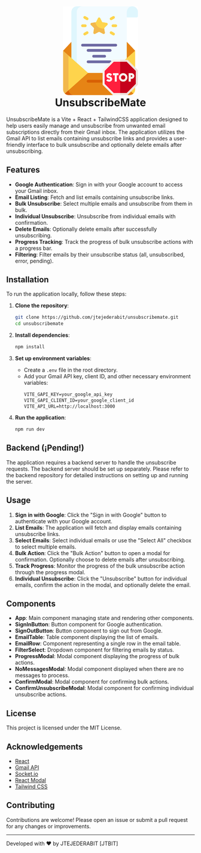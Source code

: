 

<div style="text-align:center; margin-top: 50px">
   <img src="public/logo.png" width="200">
   <h1 style="margin-top: 0">UnsubscribeMate</h1>
</div>

UnsubscribeMate is a Vite + React + TailwindCSS application designed to help users easily manage and unsubscribe from unwanted email subscriptions directly from their Gmail inbox. The application utilizes the Gmail API to list emails containing unsubscribe links and provides a user-friendly interface to bulk unsubscribe and optionally delete emails after unsubscribing.

## Features

- **Google Authentication**: Sign in with your Google account to access your Gmail inbox.
- **Email Listing**: Fetch and list emails containing unsubscribe links.
- **Bulk Unsubscribe**: Select multiple emails and unsubscribe from them in bulk.
- **Individual Unsubscribe**: Unsubscribe from individual emails with confirmation.
- **Delete Emails**: Optionally delete emails after successfully unsubscribing.
- **Progress Tracking**: Track the progress of bulk unsubscribe actions with a progress bar.
- **Filtering**: Filter emails by their unsubscribe status (all, unsubscribed, error, pending).

## Installation

To run the application locally, follow these steps:

1. **Clone the repository**:
    ```sh
    git clone https://github.com/jtejederabit/unsubscribemate.git
    cd unsubscribemate
    ```

2. **Install dependencies**:
    ```sh
    npm install
    ```

3. **Set up environment variables**:
    - Create a `.env` file in the root directory.
    - Add your Gmail API key, client ID, and other necessary environment variables:
        ```env
        VITE_GAPI_KEY=your_google_api_key
        VITE_GAPI_CLIENT_ID=your_google_client_id
        VITE_API_URL=http://localhost:3000
        ```

4. **Run the application**:
    ```sh
    npm run dev
    ```

## Backend (¡Pending!)

The application requires a backend server to handle the unsubscribe requests. The backend server should be set up separately. Please refer to the backend repository for detailed instructions on setting up and running the server.

## Usage

1. **Sign in with Google**: Click the "Sign in with Google" button to authenticate with your Google account.
2. **List Emails**: The application will fetch and display emails containing unsubscribe links.
3. **Select Emails**: Select individual emails or use the "Select All" checkbox to select multiple emails.
4. **Bulk Action**: Click the "Bulk Action" button to open a modal for confirmation. Optionally choose to delete emails after unsubscribing.
5. **Track Progress**: Monitor the progress of the bulk unsubscribe action through the progress modal.
6. **Individual Unsubscribe**: Click the "Unsubscribe" button for individual emails, confirm the action in the modal, and optionally delete the email.

## Components

- **App**: Main component managing state and rendering other components.
- **SignInButton**: Button component for Google authentication.
- **SignOutButton**: Button component to sign out from Google.
- **EmailTable**: Table component displaying the list of emails.
- **EmailRow**: Component representing a single row in the email table.
- **FilterSelect**: Dropdown component for filtering emails by status.
- **ProgressModal**: Modal component displaying the progress of bulk actions.
- **NoMessagesModal**: Modal component displayed when there are no messages to process.
- **ConfirmModal**: Modal component for confirming bulk actions.
- **ConfirmUnsubscribeModal**: Modal component for confirming individual unsubscribe actions.

## License

This project is licensed under the MIT License.

## Acknowledgements

- [React](https://reactjs.org/)
- [Gmail API](https://developers.google.com/gmail/api)
- [Socket.io](https://socket.io/)
- [React Modal](https://github.com/reactjs/react-modal)
- [Tailwind CSS](https://tailwindcss.com/)

## Contributing

Contributions are welcome! Please open an issue or submit a pull request for any changes or improvements.

---

Developed with ❤️ by JTEJEDERABIT [JTBIT]
